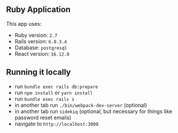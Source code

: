 ## Ruby Application


This app uses:

* Ruby version: `2.7`
* Rails version: `6.0.3.4`
* Database: `postgresql`
* React version: `16.12.0`


## Running it locally
- run `bundle exec rails db:prepare`
- run `npm install` or `yarn install`
- run `bundle exec rails s`
- in another tab run `./bin/webpack-dev-server` (optional) 
- in another tab run `sidekiq` (optional, but necessary for things like password reset emails)
- navigate to `http://localhost:3000`
